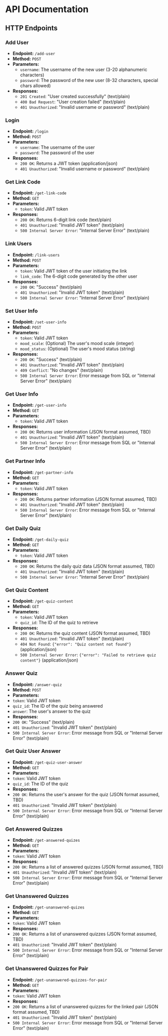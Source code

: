 # API Documentation

## HTTP Endpoints

### Add User
* **Endpoint:** `/add-user`
* **Method:** `POST`
* **Parameters:**
  * `username`: The username of the new user (3-20 alphanumeric characters)
  * `password`: The password of the new user (8-32 characters, special chars allowed)
* **Responses:**
  * `201 Created`: "User created successfully" (text/plain)
  * `400 Bad Request`: "User creation failed" (text/plain)
  * `401 Unauthorized`: "Invalid username or password" (text/plain)

### Login
* **Endpoint:** `/login`
* **Method:** `POST`
* **Parameters:**
  * `username`: The username of the user
  * `password`: The password of the user
* **Responses:**
  * `200 OK`: Returns a JWT token (application/json)
  * `401 Unauthorized`: "Invalid username or password" (text/plain)

### Get Link Code
* **Endpoint:** `/get-link-code`
* **Method:** `GET`
* **Parameters:**
  * `token`: Valid JWT token
* **Responses:**
  * `200 OK`: Returns 6-digit link code (text/plain)
  * `401 Unauthorized`: "Invalid JWT token" (text/plain)
  * `500 Internal Server Error`: "Internal Server Error" (text/plain)

### Link Users
* **Endpoint:** `/link-users`
* **Method:** `POST`
* **Parameters:**
  * `token`: Valid JWT token of the user initiating the link
  * `link_code`: The 6-digit code generated by the other user
* **Responses:**
  * `200 OK`: "Success" (text/plain)
  * `401 Unauthorized`: "Invalid JWT token" (text/plain)
  * `500 Internal Server Error`: "Internal Server Error" (text/plain)

### Set User Info
* **Endpoint:** `/set-user-info`
* **Method:** `POST`
* **Parameters:**
  * `token`: Valid JWT token
  * `mood_scale`: (Optional) The user's mood scale (integer)
  * `mood_status`: (Optional) The user's mood status (string)
* **Responses:**
  * `200 OK`: "Success" (text/plain)
  * `401 Unauthorized`: "Invalid JWT token" (text/plain)
  * `409 Conflict`: "No changes" (text/plain)
  * `500 Internal Server Error`: Error message from SQL or "Internal Server Error" (text/plain)

### Get User Info
* **Endpoint:** `/get-user-info`
* **Method:** `GET`
* **Parameters:**
  * `token`: Valid JWT token
* **Responses:**
  * `200 OK`: Returns user information (JSON format assumed, TBD)
  * `401 Unauthorized`: "Invalid JWT token" (text/plain)
  * `500 Internal Server Error`: Error message from SQL or "Internal Server Error" (text/plain)

### Get Partner Info
* **Endpoint:** `/get-partner-info`
* **Method:** `GET`
* **Parameters:**
  * `token`: Valid JWT token
* **Responses:**
  * `200 OK`: Returns partner information (JSON format assumed, TBD)
  * `401 Unauthorized`: "Invalid JWT token" (text/plain)
  * `500 Internal Server Error`: Error message from SQL or "Internal Server Error" (text/plain)

### Get Daily Quiz
* **Endpoint:** `/get-daily-quiz`
* **Method:** `GET`
* **Parameters:**
  * `token`: Valid JWT token
* **Responses:**
  * `200 OK`: Returns the daily quiz data (JSON format assumed, TBD)
  * `401 Unauthorized`: "Invalid JWT token" (text/plain)
  * `500 Internal Server Error`: "Internal Server Error" (text/plain)

### Get Quiz Content
* **Endpoint:** `/get-quiz-content`
* **Method:** `GET`
* **Parameters:**
  * `token`: Valid JWT token
  * `quiz_id`: The ID of the quiz to retrieve
* **Responses:**
  * `200 OK`: Returns the quiz content (JSON format assumed, TBD)
  * `401 Unauthorized`: "Invalid JWT token" (text/plain)
  * `404 Not Found`: `{"error": "Quiz content not found"}` (application/json)
  * `500 Internal Server Error`: `{"error": "Failed to retrieve quiz content"}` (application/json)

### Answer Quiz
* **Endpoint:** `/answer-quiz`
* **Method:** `POST`
* **Parameters:**
* `token`: Valid JWT token
* `quiz_id`: The ID of the quiz being answered
* `answer`: The user's answer to the quiz
* **Responses:**
* `200 OK`: "Success" (text/plain)
* `401 Unauthorized`: "Invalid JWT token" (text/plain)
* `500 Internal Server Error`: Error message from SQL or "Internal Server Error" (text/plain)

### Get Quiz User Answer
* **Endpoint:** `/get-quiz-user-answer`
* **Method:** `GET`
* **Parameters:**
* `token`: Valid JWT token
* `quiz_id`: The ID of the quiz
* **Responses:**
* `200 OK`: Returns the user's answer for the quiz (JSON format assumed, TBD)
* `401 Unauthorized`: "Invalid JWT token" (text/plain)
* `500 Internal Server Error`: Error message from SQL or "Internal Server Error" (text/plain)

### Get Answered Quizzes
* **Endpoint:** `/get-answered-quizes`
* **Method:** `GET`
* **Parameters:**
* `token`: Valid JWT token
* **Responses:**
* `200 OK`: Returns a list of answered quizzes (JSON format assumed, TBD)
* `401 Unauthorized`: "Invalid JWT token" (text/plain)
* `500 Internal Server Error`: Error message from SQL or "Internal Server Error" (text/plain)

### Get Unanswered Quizzes
* **Endpoint:** `/get-unanswered-quizes`
* **Method:** `GET`
* **Parameters:**
* `token`: Valid JWT token
* **Responses:**
* `200 OK`: Returns a list of unanswered quizzes (JSON format assumed, TBD)
* `401 Unauthorized`: "Invalid JWT token" (text/plain)
* `500 Internal Server Error`: Error message from SQL or "Internal Server Error" (text/plain)

### Get Unanswered Quizzes for Pair
* **Endpoint:** `/get-unanswered-quizzes-for-pair`
* **Method:** `GET`
* **Parameters:**
* `token`: Valid JWT token
* **Responses:**
* `200 OK`: Returns a list of unanswered quizzes for the linked pair (JSON format assumed, TBD)
* `401 Unauthorized`: "Invalid JWT token" (text/plain)
* `500 Internal Server Error`: Error message from SQL or "Internal Server Error" (text/plain)
